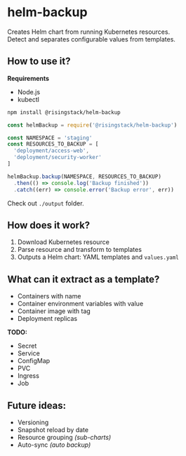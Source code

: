 # helm-backup

Creates Helm chart from running Kubernetes resources.  
Detect and separates configurable values from templates.

## How to use it?

**Requirements**

- Node.js
- kubectl

```sh
npm install @risingstack/helm-backup
```

```js
const helmBackup = require('@risingstack/helm-backup')

const NAMESPACE = 'staging'
const RESOURCES_TO_BACKUP = [
  'deployment/access-web',
  'deployment/security-worker'
]

helmBackup.backup(NAMESPACE, RESOURCES_TO_BACKUP)
  .then(() => console.log('Backup finished'))
  .catch((err) => console.error('Backup error', err))
```

Check out `./output` folder.

## How does it work?

1. Download Kubernetes resource
2. Parse resource and transform to templates
3. Outputs a Helm chart: YAML templates and `values.yaml`

## What can it extract as a template?

- Containers with name
- Container environment variables with value
- Container image with tag
- Deployment replicas

**TODO:**

 - Secret
 - Service
 - ConfigMap
 - PVC
 - Ingress
 - Job

## Future ideas:

- Versioning
- Snapshot reload by date
- Resource grouping *(sub-charts)*
- Auto-sync *(auto backup)*
